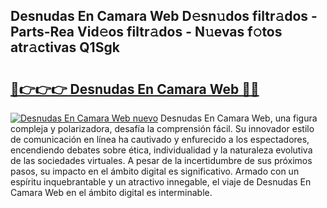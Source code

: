 ## Desnudas En Camara Web D𝚎sn𝚞dos filtr𝚊dos - Parts-Rea Vid𝚎os filtr𝚊dos - N𝚞evas f𝚘tos atr𝚊ctivas Q1Sgk

# <h2><a href="http://mbc0pf.tromn.icu/?c=Desnudas+En+Camara+Web">🔗👉👉👉 Desnudas En Camara Web 🔗🔗</a></h2>

[![Desnudas En Camara Web nuevo](https://i.imgur.com/pEAQMta.gif)](http://mbc0pf.tromn.icu/?c=Desnudas+En+Camara+Web)
Desnudas En Camara Web, una figura compleja y polarizadora, desafía la comprensión fácil. Su innovador estilo de comunicación en línea ha cautivado y enfurecido a los espectadores, encendiendo debates sobre ética, individualidad y la naturaleza evolutiva de las sociedades virtuales. A pesar de la incertidumbre de sus próximos pasos, su impacto en el ámbito digital es significativo. Armado con un espíritu inquebrantable y un atractivo innegable, el viaje de Desnudas En Camara Web en el ámbito digital es interminable.
